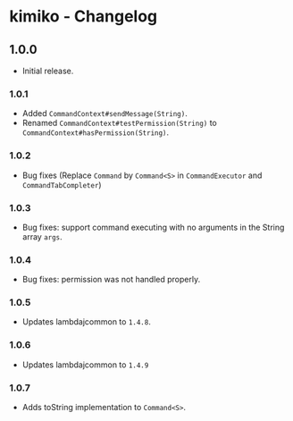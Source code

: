 # kimiko - Changelog

## 1.0.0

 - Initial release.

### 1.0.1
 
 - Added `CommandContext#sendMessage(String)`.
 - Renamed `CommandContext#testPermission(String)` to `CommandContext#hasPermission(String)`.
 
### 1.0.2

 - Bug fixes (Replace `Command` by `Command<S>` in `CommandExecutor` and `CommandTabCompleter`)
 
### 1.0.3

 - Bug fixes: support command executing with no arguments in the String array `args`.
 
### 1.0.4

 - Bug fixes: permission was not handled properly.
 
### 1.0.5

 - Updates lambdajcommon to `1.4.8`.
 
### 1.0.6

 - Updates lambdajcommon to `1.4.9`
 
### 1.0.7

 - Adds toString implementation to `Command<S>`.